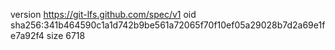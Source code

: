 version https://git-lfs.github.com/spec/v1
oid sha256:341b464590c1a1d742b9be561a72065f70f10ef05a29028b7d2a69e1fe7a92f4
size 6718
